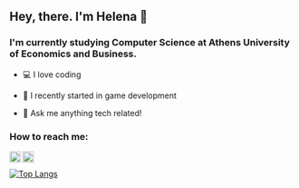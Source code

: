 ## Hey, there. I'm Helena 👋 

### I'm currently studying Computer Science at Athens University of Economics and Business.
- 💻 I love coding

- 👾 I recently started in game development

- 💬 Ask me anything tech related!

### How to reach me:

[<img align="left" alt="elenasa |LinkedIn" width="20px" src="https://cdn.jsdelivr.net/npm/simple-icons@v3/icons/linkedin.svg"/>][linkedin]
[<img align="left" alt="elenasa |Instagram" width="20px" src="https://cdn.jsdelivr.net/npm/simple-icons@v3/icons/instagram.svg"/>][instagram]

<br />

[![Top Langs](https://github-readme-stats.vercel.app/api/top-langs/?username=elenasa42&layout=compact)](https://github.com/elenasa42/github-readme-stats)



<br />
<br />


[linkedin]: https://www.linkedin.com/in/helenasaxoni/
[instagram]: https://www.instagram.com/el_kasll/
